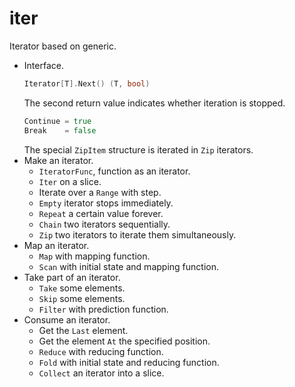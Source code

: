 # iter
Iterator based on generic.
- Interface.
  ```go
  Iterator[T].Next() (T, bool)
  ```
  The second return value indicates whether iteration is stopped.
  ```go
  Continue = true
  Break    = false
  ```
  The special `ZipItem` structure is iterated in `Zip` iterators.
- Make an iterator.
  - `IteratorFunc`, function as an iterator.
  - `Iter` on a slice.
  - Iterate over a `Range` with step.
  - `Empty` iterator stops immediately.
  - `Repeat` a certain value forever.
  - `Chain` two iterators sequentially.
  - `Zip` two iterators to iterate them simultaneously.
- Map an iterator.
  - `Map` with mapping function.
  - `Scan` with initial state and mapping function.
- Take part of an iterator.
  - `Take` some elements.
  - `Skip` some elements.
  - `Filter` with prediction function.
- Consume an iterator.
  - Get the `Last` element.
  - Get the element `At` the specified position.
  - `Reduce` with reducing function.
  - `Fold` with initial state and reducing function.
  - `Collect` an iterator into a slice.
